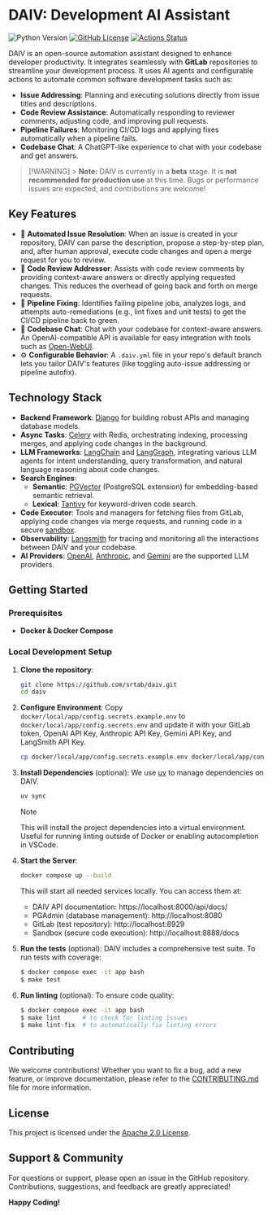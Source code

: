 # DAIV: Development AI Assistant

![Python Version](https://img.shields.io/python/required-version-toml?tomlFilePath=https%3A%2F%2Fraw.githubusercontent.com%2Fsrtab%2Fdaiv%2Fmain%2Fpyproject.toml)
[![GitHub License](https://img.shields.io/github/license/srtab/daiv)](https://github.com/srtab/daiv/blob/main/LICENSE)
[![Actions Status](https://github.com/srtab/daiv/actions/workflows/ci.yml/badge.svg)](https://github.com/srtab/daiv/actions)

DAIV is an open-source automation assistant designed to enhance developer productivity. It integrates seamlessly with **GitLab** repositories to streamline your development process. It uses AI agents and configurable actions to automate common software development tasks such as:

- **Issue Addressing**: Planning and executing solutions directly from issue titles and descriptions.
- **Code Review Assistance**: Automatically responding to reviewer comments, adjusting code, and improving pull requests.
- **Pipeline Failures**: Monitoring CI/CD logs and applying fixes automatically when a pipeline fails.
- **Codebase Chat**: A ChatGPT-like experience to chat with your codebase and get answers.

> [!WARNING] > **Note:** DAIV is currently in a **beta** stage. It is **not recommended for production use** at this time. Bugs or performance issues are expected, and contributions are welcome!

## Key Features

- 🚀 **Automated Issue Resolution**: When an issue is created in your repository, DAIV can parse the description, propose a step-by-step plan, and, after human approval, execute code changes and open a merge request for you to review.
- 💬 **Code Review Addressor**: Assists with code review comments by providing context-aware answers or directly applying requested changes. This reduces the overhead of going back and forth on merge requests.
- 🔧 **Pipeline Fixing**: Identifies failing pipeline jobs, analyzes logs, and attempts auto-remediations (e.g., lint fixes and unit tests) to get the CI/CD pipeline back to green.
- 🧠 **Codebase Chat**: Chat with your codebase for context-aware answers. An OpenAI-compatible API is available for easy integration with tools such as [Open-WebUI](https://github.com/open-webui/open-webui).
- ⚙️ **Configurable Behavior**: A `.daiv.yml` file in your repo's default branch lets you tailor DAIV's features (like toggling auto-issue addressing or pipeline autofix).

## Technology Stack

- **Backend Framework**: [Django](https://www.djangoproject.com/) for building robust APIs and managing database models.
- **Async Tasks**: [Celery](https://docs.celeryproject.org/) with Redis, orchestrating indexing, processing merges, and applying code changes in the background.
- **LLM Frameworks**: [LangChain](https://python.langchain.com/) and [LangGraph](https://langchain-ai.github.io/langgraph), integrating various LLM agents for intent understanding, query transformation, and natural language reasoning about code changes.
- **Search Engines**:
  - **Semantic**: [PGVector](https://github.com/pgvector/pgvector) (PostgreSQL extension) for embedding-based semantic retrieval.
  - **Lexical**: [Tantivy](https://github.com/quickwit-oss/tantivy) for keyword-driven code search.
- **Code Executor**: Tools and managers for fetching files from GitLab, applying code changes via merge requests, and running code in a secure [sandbox](https://github.com/srtab/daiv-sandbox/).
- **Observability**: [Langsmith](https://www.langchain.com/langsmith) for tracing and monitoring all the interactions between DAIV and your codebase.
- **AI Providers**: [OpenAI](https://openai.com/api/), [Anthropic](https://www.anthropic.com/api), and [Gemini](https://ai.google.dev/gemini) are the supported LLM providers.

## Getting Started

### Prerequisites

- **Docker & Docker Compose**

### Local Development Setup

1. **Clone the repository**:

   ```bash
   git clone https://github.com/srtab/daiv.git
   cd daiv
   ```

2. **Configure Environment**:
   Copy `docker/local/app/config.secrets.example.env` to `docker/local/app/config.secrets.env` and update it with your GitLab token, OpenAI API Key, Anthropic API Key, Gemini API Key, and LangSmith API Key.

   ```bash
   cp docker/local/app/config.secrets.example.env docker/local/app/config.secrets.env
   ```

3. **Install Dependencies** (optional):
   We use [uv](https://docs.astral.sh/uv/) to manage dependencies on DAIV.

   ```bash
   uv sync
   ```

   > [!NOTE]
   > This will install the project dependencies into a virtual environment. Useful for running linting outside of Docker or enabling autocompletion in VSCode.

4. **Start the Server**:

   ```bash
   docker compose up --build
   ```

   This will start all needed services locally. You can access them at:

   - DAIV API documentation: https://localhost:8000/api/docs/
   - PGAdmin (database management): http://localhost:8080
   - GitLab (test repository): http://localhost:8929
   - Sandbox (secure code execution): http://localhost:8888/docs

5. **Run the tests** (optional):
   DAIV includes a comprehensive test suite. To run tests with coverage:

   ```bash
   $ docker compose exec -it app bash
   $ make test
   ```

6. **Run linting** (optional):
   To ensure code quality:

   ```bash
   $ docker compose exec -it app bash
   $ make lint      # to check for linting issues
   $ make lint-fix  # to automatically fix linting errors
   ```

## Contributing

We welcome contributions! Whether you want to fix a bug, add a new feature, or improve documentation, please refer to the [CONTRIBUTING.md](CONTRIBUTING.md) file for more information.

## License

This project is licensed under the [Apache 2.0 License](LICENSE).

## Support & Community

For questions or support, please open an issue in the GitHub repository. Contributions, suggestions, and feedback are greatly appreciated!

**Happy Coding!**
